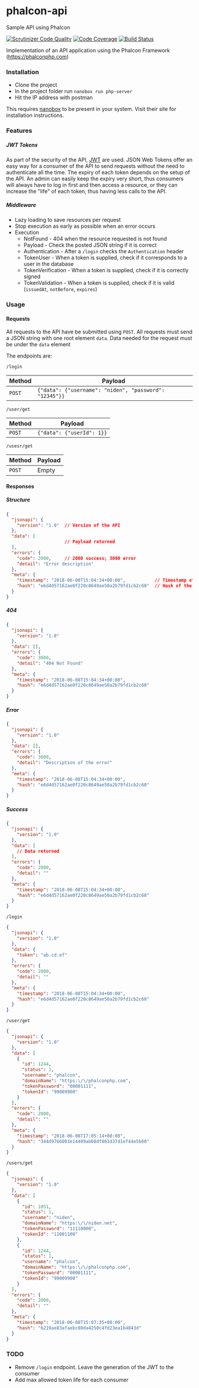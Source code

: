 # phalcon-api
Sample API using Phalcon

[![Scrutinizer Code Quality](https://scrutinizer-ci.com/g/niden/phalcon-api/badges/quality-score.png?b=master)](https://scrutinizer-ci.com/g/niden/phalcon-api/?branch=master)
[![Code Coverage](https://scrutinizer-ci.com/g/niden/phalcon-api/badges/coverage.png?b=master)](https://scrutinizer-ci.com/g/niden/phalcon-api/?branch=master)
[![Build Status](https://scrutinizer-ci.com/g/niden/phalcon-api/badges/build.png?b=master)](https://scrutinizer-ci.com/g/niden/phalcon-api/build-status/master)


Implementation of an API application using the Phalcon Framework (https://phalconphp.com)

### Installation
- Clone the project
- In the project folder run `nanobox run php-server`
- Hit the IP address with postman

This requires [nanobox](https://nanobox.io) to be present in your system. Visit their site for installation instructions.

### Features
##### JWT Tokens
As part of the security of the API, [JWT](https://jwt.io) are used. JSON Web Tokens offer an easy way for a consumer of the API to send requests without the need to authenticate all the time. The expiry of each token depends on the setup of the API. An admin can easily keep the expiry very short, thus consumers will always have to log in first and then access a resource, or they can increase the "life" of each token, thus having less calls to the API.

##### Middleware
- Lazy loading to save resources per request
- Stop execution as early as possible when an error occurs
- Execution
    - NotFound - 404 when the resource requested is not found
    - Payload  - Check the posted JSON string if it is correct
    - Authentication - After a `/login` checks the `Authentication` header
    - TokenUser      - When a token is supplied, check if it corresponds to a user in the database
    - TokenVerification - When a token is supplied, check if it is correctly signed
    - TokenValidation   - When a token is supplied, check if it is valid (`issuedAt`, `notBefore`, `expires`) 

### Usage

#### Requests
All requests to the API have be submitted using `POST`. All requests must send a JSON string with one root element `data`. Data needed for the request must be under the `data` element 

The endpoints are:

`/login`

| Method | Payload                                                |
|--------|--------------------------------------------------------|
| `POST` | `{"data": {"username": "niden", "password": "12345"}}` |

`/user/get`

| Method | Payload                                             |
|--------|-----------------------------------------------------|
| `POST` | `{"data": {"userId": 1}}` | `["token": "ab.cd.ef"]` |
                                                                                
`/usesr/get`

| Method | Payload |
|--------|---------|
| `POST` | Empty   |
                                                                                
#### Responses
##### Structure
```json
{
  "jsonapi": {
    "version": "1.0"  // Version of the API
  },
  "data": [
                      // Payload returned
  ],
  "errors": {
    "code": 2000,     // 2000 success; 3000 error
    "detail": "Error description"
  },
  "meta": {
    "timestamp": "2018-06-08T15:04:34+00:00",           // Timestamp of the response
    "hash": "e6d4d57162ae0f220c8649ae50a2b79fd1cb2c60"  // Hash of the timestamp and payload
  }
}
```
##### 404
```json
{
  "jsonapi": {
    "version": "1.0"
  },
  "data": [],
  "errors": {
    "code": 3000,
    "detail": "404 Not Found"
  },
  "meta": {
    "timestamp": "2018-06-08T15:04:34+00:00",
    "hash": "e6d4d57162ae0f220c8649ae50a2b79fd1cb2c60"
  }
}
```

##### Error
```json
{
  "jsonapi": {
    "version": "1.0"
  },
  "data": [],
  "errors": {
    "code": 3000,
    "detail": "Description of the error"
  },
  "meta": {
    "timestamp": "2018-06-08T15:04:34+00:00",
    "hash": "e6d4d57162ae0f220c8649ae50a2b79fd1cb2c60"
  }
}
```

##### Success                                                               
```json
{
  "jsonapi": {
    "version": "1.0"
  },
  "data": [
    // Data returned
  ],
  "errors": {
    "code": 2000,
    "detail": ""
  },
  "meta": {
    "timestamp": "2018-06-08T15:04:34+00:00",
    "hash": "e6d4d57162ae0f220c8649ae50a2b79fd1cb2c60"
  }
}
```
                                                     
`/login`
```json
{
  "jsonapi": {
    "version": "1.0"
  },
  "data": {
    "token": "ab.cd.ef"
  },
  "errors": {
    "code": 2000,
    "detail": ""
  },
  "meta": {
    "timestamp": "2018-06-08T15:04:34+00:00",
    "hash": "e6d4d57162ae0f220c8649ae50a2b79fd1cb2c60"
  }
}
```

`/user/get`
```json
{
  "jsonapi": {
    "version": "1.0"
  },
  "data": [
    {
      "id": 1244,
      "status": 1,
      "username": "phalcon",
      "domainName": "https:\/\/phalconphp.com",
      "tokenPassword": "00001111",
      "tokenId": "99009900"
    }
  ],
  "errors": {
    "code": 2000,
    "detail": ""
  },
  "meta": {
    "timestamp": "2018-06-08T17:05:14+00:00",
    "hash": "344d9766003e14409ab08df863d37d1ef44e5b60"
  }
}
```
`/users/get`
```json
{
  "jsonapi": {
    "version": "1.0"
  },
  "data": [
    {
      "id": 1051,
      "status": 1,
      "username": "niden",
      "domainName": "https:\/\/niden.net",
      "tokenPassword": "11110000",
      "tokenId": "11001100"
    },
    {
      "id": 1244,
      "status": 1,
      "username": "phalcon",
      "domainName": "https:\/\/phalconphp.com",
      "tokenPassword": "00001111",
      "tokenId": "99009900"
    }
  ],
  "errors": {
    "code": 2000,
    "detail": ""
  },
  "meta": {
    "timestamp": "2018-06-08T15:07:35+00:00",
    "hash": "6219ae83afaebc08da4250c4fd23ea1b4843d"
  }
}
```
                                                     
### TODO
- Remove `/login` endpoint. Leave the generation of the JWT to the consumer
- Add max allowed token life for each consumer


